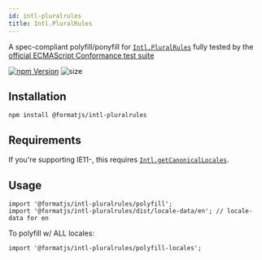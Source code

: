 ```yaml
---
id: intl-pluralrules
title: Intl.PluralRules
---
```


A spec-compliant polyfill/ponyfill for [`Intl.PluralRules`](https://developer.mozilla.org/en-US/docs/Web/JavaScript/Reference/Global_Objects/PluralRules) fully tested by the [official ECMAScript Conformance test suite](https://github.com/tc39/test262)

[![npm Version](https://img.shields.io/npm/v/@formatjs/intl-pluralrules.svg?style=flat-square)](https://www.npmjs.org/package/@formatjs/intl-pluralrules)
![size](https://badgen.net/bundlephobia/minzip/@formatjs/intl-pluralrules)

## Installation

```
npm install @formatjs/intl-pluralrules
```

## Requirements

If you're supporting IE11-, this requires [`Intl.getCanonicalLocales`](intl-getcanonicallocales.md).

## Usage

```tsx
import '@formatjs/intl-pluralrules/polyfill';
import '@formatjs/intl-pluralrules/dist/locale-data/en'; // locale-data for en
```

To polyfill w/ ALL locales:

```tsx
import '@formatjs/intl-pluralrules/polyfill-locales';
```
